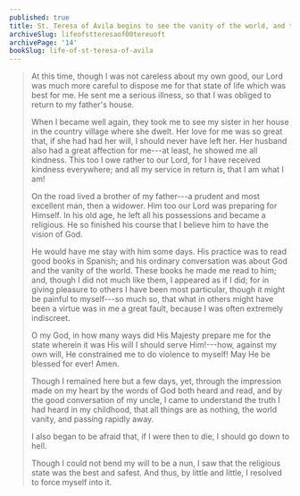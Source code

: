 ```yaml
---
published: true
title: St. Teresa of Avila begins to see the vanity of the world, and to resolve to be a nun
archiveSlug: lifeofstteresaof00tereuoft
archivePage: '14'
bookSlug: life-of-st-teresa-of-avila
---
```


> At this time, though I was not careless about my own good, our Lord was much more careful to dispose me for that state of life which was best for me. He sent me a serious illness, so that I was obliged to return to my father's house.
>
> When I became well again, they took me to see my sister in her house in the country village where she dwelt. Her love for me was so great that, if she had had her will, I should never have left her. Her husband also had a great affection for me---at least, he showed me all kindness. This too I owe rather to our Lord, for I have received kindness everywhere; and all my service in return is, that I am what I am!
>
> On the road lived a brother of my father---a prudent and most excellent man, then a widower. Him too our Lord was preparing for Himself. In his old age, he left all his possessions and became a religious. He so finished his course that I believe him to have the vision of God.
>
> He would have me stay with him some days. His practice was to read good books in Spanish; and his ordinary conversation was about God and the vanity of the world. These books he made me read to him; and, though I did not much like them, I appeared as if I did; for in giving pleasure to others I have been most particular, though it might be painful to myself---so much so, that what in others might have been a virtue was in me a great fault, because I was often extremely indiscreet.
>
> O my God, in how many ways did His Majesty prepare me for the state wherein it was His will I should serve Him!---how, against my own will, He constrained me to do violence to myself! May He be blessed for ever! Amen.
>
> Though I remained here but a few days, yet, through the impression made on my heart by the words of God both heard and read, and by the good conversation of my uncle, I came to understand the truth I had heard in my childhood, that all things are as nothing, the world vanity, and passing rapidly away.
>
> I also began to be afraid that, if I were then to die, I should go down to hell.
>
> Though I could not bend my will to be a nun, I saw that the religious state was the best and safest. And thus, by little and little, I resolved to force myself into it.
